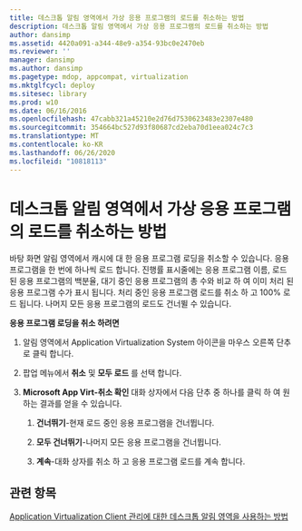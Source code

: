 ```yaml
---
title: 데스크톱 알림 영역에서 가상 응용 프로그램의 로드를 취소하는 방법
description: 데스크톱 알림 영역에서 가상 응용 프로그램의 로드를 취소하는 방법
author: dansimp
ms.assetid: 4420a091-a344-48e9-a354-93bc0e2470eb
ms.reviewer: ''
manager: dansimp
ms.author: dansimp
ms.pagetype: mdop, appcompat, virtualization
ms.mktglfcycl: deploy
ms.sitesec: library
ms.prod: w10
ms.date: 06/16/2016
ms.openlocfilehash: 47cabb321a45210e2d76d7530623483e2307e480
ms.sourcegitcommit: 354664bc527d93f80687cd2eba70d1eea024c7c3
ms.translationtype: MT
ms.contentlocale: ko-KR
ms.lasthandoff: 06/26/2020
ms.locfileid: "10818113"
---
```

# 데스크톱 알림 영역에서 가상 응용 프로그램의 로드를 취소하는 방법


바탕 화면 알림 영역에서 캐시에 대 한 응용 프로그램 로딩을 취소할 수 있습니다. 응용 프로그램을 한 번에 하나씩 로드 합니다. 진행률 표시줄에는 응용 프로그램 이름, 로드 된 응용 프로그램의 백분율, 대기 중인 응용 프로그램의 총 수와 비교 하 여 이미 처리 된 응용 프로그램 수가 표시 됩니다. 처리 중인 응용 프로그램 로드를 취소 하 고 100% 로드 됩니다. 나머지 모든 응용 프로그램의 로드도 건너뛸 수 있습니다.

**응용 프로그램 로딩을 취소 하려면**

1.  알림 영역에서 Application Virtualization System 아이콘을 마우스 오른쪽 단추로 클릭 합니다.

2.  팝업 메뉴에서 **취소** 및 **모두 로드** 를 선택 합니다.

3.  **Microsoft App Virt-취소 확인** 대화 상자에서 다음 단추 중 하나를 클릭 하 여 원하는 결과를 얻을 수 있습니다.

    1.  **건너뛰기**-현재 로드 중인 응용 프로그램을 건너뜁니다.

    2.  **모두 건너뛰기**-나머지 모든 응용 프로그램을 건너뜁니다.

    3.  **계속**-대화 상자를 취소 하 고 응용 프로그램 로드를 계속 합니다.

## 관련 항목


[Application Virtualization Client 관리에 대한 데스크톱 알림 영역을 사용하는 방법](how-to-use-the-desktop-notification-area-for-application-virtualization-client-management.md)

 

 





